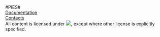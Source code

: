 #PIES#
<br/>
[Documentation](https://sites.google.com/site/projectpies/)<br/>
[Contacts](https://sites.google.com/site/aboutmale/board)<br/>
All content is licensed under [![](http://www.wtfpl.net/wp-content/uploads/2012/12/wtfpl-badge-2.png)](http://www.wtfpl.net/), except where other license is explicitly specified.<br/>
